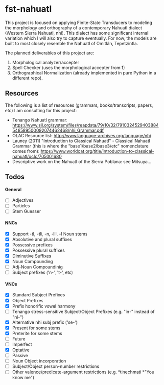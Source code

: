 # fst-nahuatl
This project is focused on applying Finite-State Transducers to modeling the 
morphology and orthography of a contemporary Nahuatl dialect (Western Sierra Nahuatl, nhi). 
This dialect has some significant internal variation which I will also try to 
capture eventually. For now, the models are built to most closely resemble the 
Nahuatl of Omitlán, Tepetzintla.

The planned deliverables of this project are:
1. Morphological analyzer/accepter
2. Spell Checker (uses the morphological accepter from 1)
3. Orthographical Normalization (already implemented in pure Python in a different repo).

## Resources
The following is a list of resources (grammars, books/transcripts, papers, etc) I am consulting for this project:
* Tenango Nahuatl grammar: https://www.sil.org/system/files/reapdata/79/10/32/7910324529403884548589500092074462468/nhi_Grammar.pdf
* OLAC Resource list: http://www.language-archives.org/language/nhi
* Launey (2011) "Introduction to Classical Nahuatl" - Classical Nahuatl Grammar (this is where the "base1/base2/base3/etc" nomenclature comes from): https://www.worldcat.org/title/introduction-to-classical-nahuatl/oclc/705001680
* Descriptive work on the Nahuatl of the Sierra Poblana: see Mitsuya...

## Todos

#### General
- [ ] Adjectives
- [ ] Particles
- [ ] Stem Guesser

#### NNCs
- [x] Support -tl, -tli, -n, -lli, -l Noun stems
- [x] Absolutive and plural suffixes
- [x] Possessive prefixes
- [x] Possessive plural suffixes
- [x] Diminutive Suffixes
- [x] Noun Compounding
- [ ] Adj-Noun Compoundinig
- [ ] Subject prefixes ('n-', 't-', etc)

#### VNCs
- [x] Standard Subject Prefixes
- [x] Object Prefixes
- [x] Prefix honorific vowel harmony
- [ ] Tenango stress-sensitive Subject/Object Prefixes (e.g. "in-" instead of "ni-")
- [x] Alternative nhi subj prefix ('se-')
- [x] Present for some stems
- [x] Preterite for some stems
- [ ] Future
- [ ] Imperfect
- [x] Optative
- [ ] Passive
- [ ] Noun Object incorporation
- [ ] Subject/Object person-number restrictions
- [ ] Other valence/predicate-argument restrictions (e.g. *tinechmati *"You know me")
